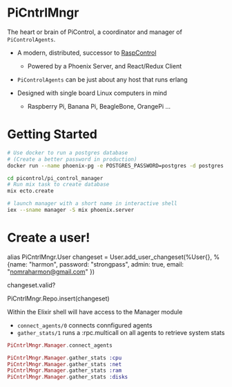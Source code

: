 # PiCntrlMngr
The heart or brain of PiControl, a coordinator and manager of `PiControlAgents`.

- A modern, distributed, successor to [RaspControl](https://github.com/harmon25/raspcontrol)
  - Powered by a Phoenix Server, and React/Redux Client

- `PiControlAgents` can be just about any host that runs erlang
- Designed with single board Linux computers in mind
  - Raspberry Pi, Banana Pi, BeagleBone, OrangePi ...


# Getting Started
```sh
# Use docker to run a postgres database
# (Create a better password in production)
docker run --name phoenix-pg -e POSTGRES_PASSWORD=postgres -d postgres:9.5

cd picontrol/pi_control_manager
# Run mix task to create database
mix ecto.create

# launch manager with a short name in interactive shell
iex --sname manager -S mix phoenix.server
```
# Create a user!
alias PiCntrlMngr.User
changeset = User.add_user_changeset(%User{}, %{name: "harmon",
                                             password: "strongpass",
                                             admin: true,
                                             email: "nomraharmon@gmail.com"
                                           })

changeset.valid?

PiCntrlMngr.Repo.insert(changeset)


Within the Elixir shell will have access to the Manager module
- `connect_agents/0` connects connfigured agents
- `gather_stats/1` runs a :rpc.multicall on all agents to retrieve system stats
```elixir
PiCntrlMngr.Manager.connect_agents

PiCntrlMngr.Manager.gather_stats :cpu
PiCntrlMngr.Manager.gather_stats :net
PiCntrlMngr.Manager.gather_stats :ram
PiCntrlMngr.Manager.gather_stats :disks
```
